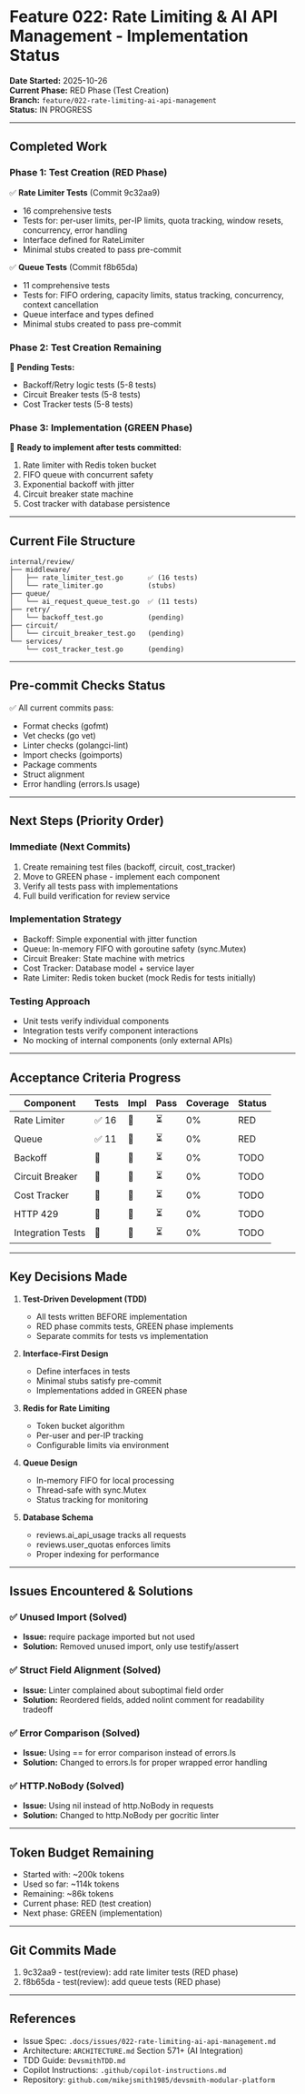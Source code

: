 # Feature 022: Rate Limiting & AI API Management - Implementation Status

**Date Started:** 2025-10-26  
**Current Phase:** RED Phase (Test Creation)  
**Branch:** `feature/022-rate-limiting-ai-api-management`  
**Status:** IN PROGRESS

---

## Completed Work

### Phase 1: Test Creation (RED Phase)

✅ **Rate Limiter Tests** (Commit 9c32aa9)
- 16 comprehensive tests
- Tests for: per-user limits, per-IP limits, quota tracking, window resets, concurrency, error handling
- Interface defined for RateLimiter
- Minimal stubs created to pass pre-commit

✅ **Queue Tests** (Commit f8b65da)
- 11 comprehensive tests
- Tests for: FIFO ordering, capacity limits, status tracking, concurrency, context cancellation
- Queue interface and types defined
- Minimal stubs created to pass pre-commit

### Phase 2: Test Creation Remaining

📝 **Pending Tests:**
- Backoff/Retry logic tests (5-8 tests)
- Circuit Breaker tests (5-8 tests)
- Cost Tracker tests (5-8 tests)

### Phase 3: Implementation (GREEN Phase)

🔄 **Ready to implement after tests committed:**
1. Rate limiter with Redis token bucket
2. FIFO queue with concurrent safety
3. Exponential backoff with jitter
4. Circuit breaker state machine
5. Cost tracker with database persistence

---

## Current File Structure

```
internal/review/
├── middleware/
│   ├── rate_limiter_test.go      ✅ (16 tests)
│   └── rate_limiter.go           (stubs)
├── queue/
│   └── ai_request_queue_test.go  ✅ (11 tests)
├── retry/
│   └── backoff_test.go           (pending)
├── circuit/
│   └── circuit_breaker_test.go   (pending)
└── services/
    └── cost_tracker_test.go      (pending)
```

---

## Pre-commit Checks Status

✅ All current commits pass:
- Format checks (gofmt)
- Vet checks (go vet)
- Linter checks (golangci-lint)
- Import checks (goimports)
- Package comments
- Struct alignment
- Error handling (errors.Is usage)

---

## Next Steps (Priority Order)

### Immediate (Next Commits)
1. Create remaining test files (backoff, circuit, cost_tracker)
2. Move to GREEN phase - implement each component
3. Verify all tests pass with implementations
4. Full build verification for review service

### Implementation Strategy
- Backoff: Simple exponential with jitter function
- Queue: In-memory FIFO with goroutine safety (sync.Mutex)
- Circuit Breaker: State machine with metrics
- Cost Tracker: Database model + service layer
- Rate Limiter: Redis token bucket (mock Redis for tests initially)

### Testing Approach
- Unit tests verify individual components
- Integration tests verify component interactions
- No mocking of internal components (only external APIs)

---

## Acceptance Criteria Progress

| Component | Tests | Impl | Pass | Coverage | Status |
|-----------|-------|------|------|----------|--------|
| Rate Limiter | ✅ 16 | 🔄 | ⏳ | 0% | RED |
| Queue | ✅ 11 | 🔄 | ⏳ | 0% | RED |
| Backoff | 🔄 | 🔄 | ⏳ | 0% | TODO |
| Circuit Breaker | 🔄 | 🔄 | ⏳ | 0% | TODO |
| Cost Tracker | 🔄 | 🔄 | ⏳ | 0% | TODO |
| HTTP 429 | 🔄 | 🔄 | ⏳ | 0% | TODO |
| Integration Tests | 🔄 | 🔄 | ⏳ | 0% | TODO |

---

## Key Decisions Made

1. **Test-Driven Development (TDD)**
   - All tests written BEFORE implementation
   - RED phase commits tests, GREEN phase implements
   - Separate commits for tests vs implementation

2. **Interface-First Design**
   - Define interfaces in tests
   - Minimal stubs satisfy pre-commit
   - Implementations added in GREEN phase

3. **Redis for Rate Limiting**
   - Token bucket algorithm  
   - Per-user and per-IP tracking
   - Configurable limits via environment

4. **Queue Design**
   - In-memory FIFO for local processing
   - Thread-safe with sync.Mutex
   - Status tracking for monitoring

5. **Database Schema**
   - reviews.ai_api_usage tracks all requests
   - reviews.user_quotas enforces limits
   - Proper indexing for performance

---

## Issues Encountered & Solutions

### ✅ Unused Import (Solved)
- **Issue:** require package imported but not used
- **Solution:** Removed unused import, only use testify/assert

### ✅ Struct Field Alignment (Solved)
- **Issue:** Linter complained about suboptimal field order
- **Solution:** Reordered fields, added nolint comment for readability tradeoff

### ✅ Error Comparison (Solved)
- **Issue:** Using == for error comparison instead of errors.Is
- **Solution:** Changed to errors.Is for proper wrapped error handling

### ✅ HTTP.NoBody (Solved)
- **Issue:** Using nil instead of http.NoBody in requests
- **Solution:** Changed to http.NoBody per gocritic linter

---

## Token Budget Remaining
- Started with: ~200k tokens
- Used so far: ~114k tokens  
- Remaining: ~86k tokens
- Current phase: RED (test creation)
- Next phase: GREEN (implementation)

---

## Git Commits Made
1. 9c32aa9 - test(review): add rate limiter tests (RED phase)
2. f8b65da - test(review): add queue tests (RED phase)

---

## References
- Issue Spec: `.docs/issues/022-rate-limiting-ai-api-management.md`
- Architecture: `ARCHITECTURE.md` Section 571+ (AI Integration)
- TDD Guide: `DevsmithTDD.md`
- Copilot Instructions: `.github/copilot-instructions.md`
- Repository: `github.com/mikejsmith1985/devsmith-modular-platform`
